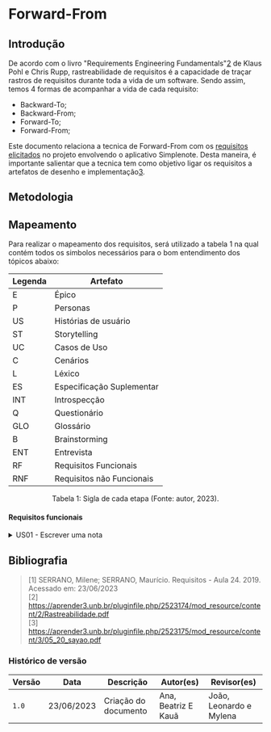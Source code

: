 # Forward-From
## Introdução
De acordo com o livro "Requirements Engineering Fundamentals"[2](#ancora2) de Klaus Pohl e Chris Rupp, rastreabilidade de requisitos é a capacidade de traçar rastros de requisitos durante toda a vida de um software.
Sendo assim, temos 4 formas de acompanhar a vida de cada requisito:

- Backward-To;
- Backward-From;
- Forward-To;
- Forward-From;

Este documento relaciona a tecnica de Forward-From com os [requisitos elicitados](https://github.com/Requisitos-de-Software/2023.1-Simplenote/tree/main/docs/elicitacao) no projeto envolvendo o aplicativo Simplenote. Desta maneira, é importante
salientar que a tecnica tem como objetivo ligar os requisitos a artefatos de desenho e implementação[3](#ancora3).

## Metodologia

## Mapeamento
Para realizar o mapeamento dos requisitos, será utilizado a tabela 1 na qual contém todos os simbolos necessários para o bom entendimento dos tópicos abaixo:

| Legenda | Artefato                  |
| ------- | ------------------------- |
| E       | Épico                     |
| P       | Personas                  |
| US      | Histórias de usuário      |
| ST      | Storytelling              |
| UC      | Casos de Uso              |
| C       | Cenários                  |
| L       | Léxico                    |
| ES      | Especificação Suplementar |
| INT     | Introspecção              |
| Q       | Questionário              |
| GLO     | Glossário                 |
| B       | Brainstorming             |
| ENT     | Entrevista                |
| RF      | Requisitos Funcionais     |
| RNF     | Requisitos não Funcionais |

<div style="text-align: center">
<p> Tabela 1: Sigla de cada etapa (Fonte: autor, 2023).</p>
</div>

#### Requisitos funcionais

<details>
 <summary> US01 - Escrever uma nota</summary>

   |      Tópico       |Referência|
   |:-----------------:|:--------:|
   |      Épico        |[E1](https://github.com/Requisitos-de-Software/2023.1-Simplenote/blob/main/docs/modelagem/agil/backlog.md)|
   |História de usuário|[US01](https://github.com/Requisitos-de-Software/2023.1-Simplenote/blob/main/docs/modelagem/agil/User_story.md)|
   |       Tema        |  Notas   |
   |     Elicitação    |          |
   |       Léxico      |[L06](https://github.com/Requisitos-de-Software/2023.1-Simplenote/blob/main/docs/modelagem/lexico.md)|
   |     Caso de Uso   |[UC01](https://github.com/Requisitos-de-Software/2023.1-Simplenote/blob/main/docs/modelagem/casos_de_uso.md)|
   |      Cenário      |[C01](https://github.com/Requisitos-de-Software/2023.1-Simplenote/blob/main/docs/modelagem/cen%C3%A1rios.md)|
   |   Funcionalidade  |          |
   
   <div style="text-align: center">
      <p> Tabela 2: Requisito funcional 1 (Fonte: Autores, 2023).</p>
   </div>
</details>



## Bibliografia
> [1] SERRANO, Milene; SERRANO, Maurício. Requisitos - Aula 24. 2019. Acessado em: 23/06/2023 </br>
> [2] https://aprender3.unb.br/pluginfile.php/2523174/mod_resource/content/2/Rastreabilidade.pdf </br>
> [3] https://aprender3.unb.br/pluginfile.php/2523175/mod_resource/content/3/05_20_sayao.pdf </br>

### Histórico de versão

| Versão | Data       | Descrição                                  | Autor(es)   | Revisor(es) |
| ------ | ---------- | ------------------------------------------ | ----------- | ----------- |
| `1.0`  | 23/06/2023 | Criação do documento                       | Ana, Beatriz E Kauã | João, Leonardo e Mylena      |
